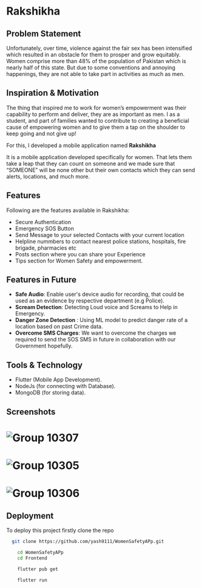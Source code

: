 
# Rakshikha

##  Problem Statement
Unfortunately, over time, violence against the fair sex has been intensified which resulted in an obstacle for them to prosper and grow equitably. Women comprise more than 48% of the population of Pakistan which is nearly half of this state. But due to some conventions and annoying happenings, they are not able to take part in activities as much as men.

##  Inspiration & Motivation
The thing that inspired me to work for women’s empowerment was their capability to perform and deliver, they are as important as men. I as a student, and part of families wanted to contribute to creating a beneficial cause of empowering women and to give them a tap on the shoulder to keep going and not give up!

For this, I developed a mobile application named **Rakshikha**

It is a mobile application developed specifically for women. That lets them take a leap that they can count on someone and we made sure that “SOMEONE” will be none other but their own contacts which they can send alerts, locations, and much more.





## Features
Following are the features available in Rakshikha:

- Secure Authentication
- Emergency SOS Button
- Send Message to your selected Contacts with your current location
- Helpline nummbers to contact nearest police stations, hospitals, fire brigade, pharmacies etc
- Posts section where you can share your Experience 
- Tips section for Women Safety and empowerment.

## Features in Future
- **Safe Audio**: Enable user's device audio for recording, that could be used as an evidence by respective department (e.g Police).
- **Scream Detection**: Detecting Loud voice and Screams to Help in Emergency.
- **Danger Zone Detection** : Using ML model to predict danger rate of a location based on past Crime data.
- **Overcome SMS Charges**: We want to overcome the charges we required to send the SOS SMS in future in collaboration with our Government hopefully.


##  Tools & Technology

- Flutter (Mobile App Development).
- NodeJs (for connecting with Database).
- MongoDB (for storing data).

## Screenshots

# ![Group 10307](https://github.com/yash9111/WomenSafetyAPp/assets/95490587/34717f50-9c80-4d5e-8119-140aaee219b2)

# ![Group 10305](https://github.com/yash9111/WomenSafetyAPp/assets/95490587/856fa9d4-c996-4348-b34f-8b8510103310)

# ![Group 10306](https://github.com/yash9111/WomenSafetyAPp/assets/95490587/7bdbd538-f1e8-4c1a-8f06-3d5a8034cefc)

## Deployment

To deploy this project firstly clone the repo

```bash
  git clone https://github.com/yash9111/WomenSafetyAPp.git
```

```bash
    cd WomenSafetyAPp
    cd Frontend
```

```bash
    flutter pub get
```
```bash
    flutter run
```




